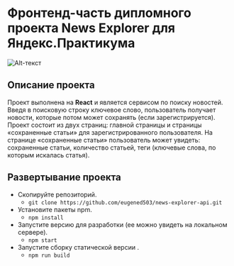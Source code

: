 # Фронтенд-часть дипломного проекта News Explorer для Яндекс.Практикума

![Alt-текст](https://downloader.disk.yandex.ru/preview/8b7f83fb238cc128c4cc99919b0f788865a79b5ce3d6cb9b7e12cb4c33993fb1/5fd584b2/KwGGY2rEeq2L1zXITclN8XsncHJdL1ajjJQBIGS8-TAjj_-qHkCWsIYd4KjoYDjUlVBFQCGPs8A4zfx9rflxGg%3D%3D?uid=0&filename=lead.jpg&disposition=inline&hash=&limit=0&content_type=image%2Fjpeg&owner_uid=0&tknv=v2&size=2048x2048)

## Описание проекта 
Проект выполнена на  **React** и является сервисом по поиску новостей. Введя в поисковую строку ключевое слово, пользователь получает новости, которые потом может сохранять (если зарегистрируется).
Проект состоит из двух страниц: главной страницы и страницы «сохраненные статьи» для зарегистрированного пользователя.
На странице «сохраненные статьи» пользователь может увидеть: сохраненные статьи, количество статьей, теги (ключевые слова, по которым искалась статья).

## Развертывание проекта
- Скопируйте репозиторий.
    - `git clone https://github.com/eugened503/news-explorer-api.git`
- Установите пакеты npm.
     - `npm install`
- Запустите версию для разработки (ее можно увидеть на локальном сервере).
    - `npm start`
- Запустите сборку статической версии .
     - `npm run build`
